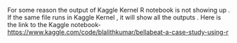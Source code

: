 For some reason the output of Kaggle Kernel R notebook is not showing up . If the same file runs in Kaggle Kernel , it will show all the outputs . Here is the link to the Kaggle notebook- https://www.kaggle.com/code/blalithkumar/bellabeat-a-case-study-using-r
